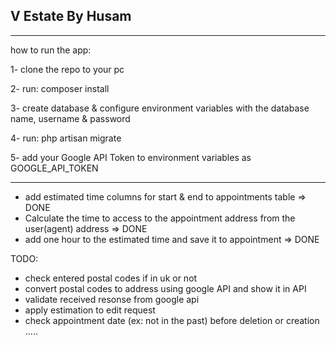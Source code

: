 V Estate By Husam
-------------------------
------------------------
how to run the app:

1- clone the repo to your pc

2- run: composer install

3- create database & configure environment variables with the database name,  username & password

4- run: php artisan migrate

5- add your Google API Token to environment variables as GOOGLE_API_TOKEN

--------------
- add estimated time columns for start & end to appointments table => DONE
- Calculate the time to access to the appointment address from the user(agent) address => DONE
- add one hour to the estimated time and save it to appointment => DONE

TODO:
- check entered postal codes if in uk or not
- convert postal codes to address using google API and show it in API
- validate received resonse from google api
- apply estimation to edit request
- check appointment date (ex: not in the past) before deletion or creation
.....
